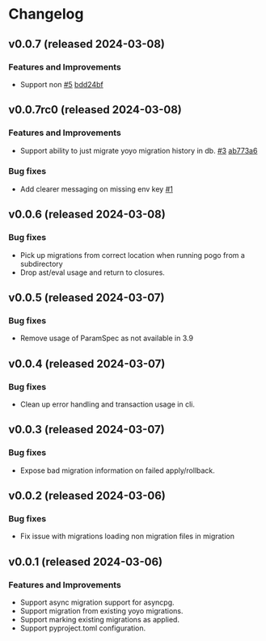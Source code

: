 # Changelog

## v0.0.7 (released 2024-03-08)

### Features and Improvements

- Support non [#5](https://github.com/NRWLDev/pogo-migrate/issues/5) [bdd24bf](https://github.com/NRWLDev/pogo-migrate/commit/bdd24bf72e85aa25f2aad7c9f7d87b66f9bf0663)

## v0.0.7rc0 (released 2024-03-08)

### Features and Improvements

- Support ability to just migrate yoyo migration history in db. [#3](https://github.com/NRWLDev/pogo-migrate/issues/3) [ab773a6](https://github.com/NRWLDev/pogo-migrate/commit/ab773a6d4d314408af7797fd5d537759cfc171b7)

### Bug fixes

- Add clearer messaging on missing env key [#1](https://github.com/NRWLDev/pogo-migrate/issues/1)

## v0.0.6 (released 2024-03-08)

### Bug fixes

- Pick up migrations from correct location when running pogo from a subdirectory
- Drop ast/eval usage and return to closures.

## v0.0.5 (released 2024-03-07)

### Bug fixes

- Remove usage of ParamSpec as not available in 3.9

## v0.0.4 (released 2024-03-07)

### Bug fixes

- Clean up error handling and transaction usage in cli.

## v0.0.3 (released 2024-03-07)

### Bug fixes

- Expose bad migration information on failed apply/rollback.

## v0.0.2 (released 2024-03-06)

### Bug fixes

- Fix issue with migrations loading non migration files in migration

## v0.0.1 (released 2024-03-06)

### Features and Improvements

- Support async migration support for asyncpg.
- Support migration from existing yoyo migrations.
- Support marking existing migrations as applied.
- Support pyproject.toml configuration.
